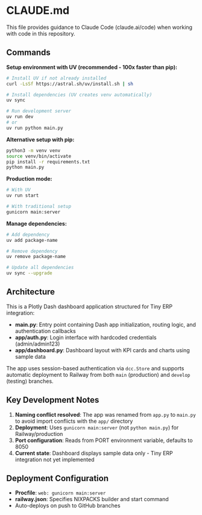 # CLAUDE.md

This file provides guidance to Claude Code (claude.ai/code) when working with code in this repository.

## Commands

**Setup environment with UV (recommended - 100x faster than pip):**
```bash
# Install UV if not already installed
curl -LsSf https://astral.sh/uv/install.sh | sh

# Install dependencies (UV creates venv automatically)
uv sync

# Run development server
uv run dev
# or
uv run python main.py
```

**Alternative setup with pip:**
```bash
python3 -m venv venv
source venv/bin/activate
pip install -r requirements.txt
python main.py
```

**Production mode:**
```bash
# With UV
uv run start

# With traditional setup
gunicorn main:server
```

**Manage dependencies:**
```bash
# Add dependency
uv add package-name

# Remove dependency
uv remove package-name

# Update all dependencies
uv sync --upgrade
```

## Architecture

This is a Plotly Dash dashboard application structured for Tiny ERP integration:

- **main.py**: Entry point containing Dash app initialization, routing logic, and authentication callbacks
- **app/auth.py**: Login interface with hardcoded credentials (admin/admin123)
- **app/dashboard.py**: Dashboard layout with KPI cards and charts using sample data

The app uses session-based authentication via `dcc.Store` and supports automatic deployment to Railway from both `main` (production) and `develop` (testing) branches.

## Key Development Notes

1. **Naming conflict resolved**: The app was renamed from `app.py` to `main.py` to avoid import conflicts with the `app/` directory
2. **Deployment**: Uses `gunicorn main:server` (not `python main.py`) for Railway/production
3. **Port configuration**: Reads from PORT environment variable, defaults to 8050
4. **Current state**: Dashboard displays sample data only - Tiny ERP integration not yet implemented

## Deployment Configuration

- **Procfile**: `web: gunicorn main:server`
- **railway.json**: Specifies NIXPACKS builder and start command
- Auto-deploys on push to GitHub branches